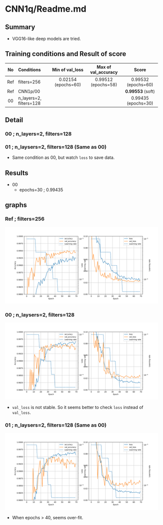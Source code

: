 # CNN1q/Readme.md

## Summary
- VGG16-like deep models are tried.

## Training conditions and Result of score
| No| Conditions | Min of val_loss | Max of val_accuracy | Score |
|:-:| :-- | :-: | :-: | :-: |
| Ref | filters=256 | 0.02154 (epochs=60) |0.99512 (epochs=58) | 0.99532 (epochs=60) |
| Ref | CNN1p/00    |                     |                    | **0.99553** (soft)  |
| 00  | n_layers=2, filters=128 |                     |                    | 0.99435 (epochs=30)|

## Detail
### 00 ; n_layers=2, filters=128

### 01 ; n_laysers=2, filters=128 (Same as 00)
- Same condition as 00, but watch `loss` to save data.

## Results
- 00
  - epochs=30 ; 0.99435

## graphs
### Ref ; filters=256
![graphs of accuracy and loss](../CNN1o/01/CNN1o_01.svg)

### 00 ; n_laysers=2, filters=128
![graphs of accuracy and loss](../CNN1q/00/CNN1q_00.svg)
- `val_loss` is not stable. So it seems better to check `loss` instead of `val_loss`.

### 01 ; n_laysers=2, filters=128 (Same as 00)
![graphs of accuracy and loss](../CNN1q/01/CNN1q_01.svg)
- When epochs > 40, seems over-fit.
